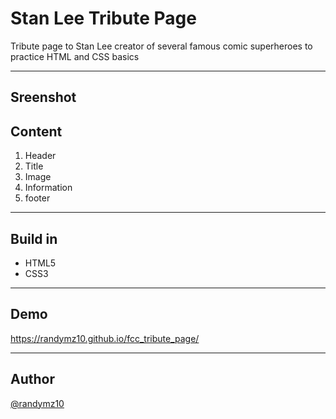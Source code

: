 # Stan Lee Tribute Page
Tribute page to Stan Lee creator of several famous comic superheroes to practice HTML and CSS basics

---

## Sreenshot


## Content

1. Header
2. Title
3. Image
4. Information
5. footer

---
## Build in

- HTML5
- CSS3

---
## Demo

https://randymz10.github.io/fcc_tribute_page/

---
## Author
[@randymz10](https://github.com/randymz10)